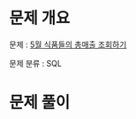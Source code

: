 # 문제 개요

문제 : [5월 식품들의 총매출 조회하기](https://school.programmers.co.kr/learn/courses/30/lessons/131117)

문제 분류 : SQL

# 문제 풀이
